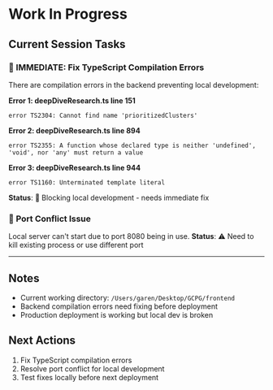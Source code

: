 # Work In Progress

## Current Session Tasks

### 🔧 IMMEDIATE: Fix TypeScript Compilation Errors
There are compilation errors in the backend preventing local development:

**Error 1: deepDiveResearch.ts line 151**
```
error TS2304: Cannot find name 'prioritizedClusters'
```
**Error 2: deepDiveResearch.ts line 894** 
```
error TS2355: A function whose declared type is neither 'undefined', 'void', nor 'any' must return a value
```
**Error 3: deepDiveResearch.ts line 944**
```
error TS1160: Unterminated template literal
```

**Status**: 🚨 Blocking local development - needs immediate fix

### 🔄 Port Conflict Issue
Local server can't start due to port 8080 being in use.
**Status**: ⚠️ Need to kill existing process or use different port

---

## Notes
- Current working directory: `/Users/garen/Desktop/GCPG/frontend` 
- Backend compilation errors need fixing before deployment
- Production deployment is working but local dev is broken

## Next Actions
1. Fix TypeScript compilation errors
2. Resolve port conflict for local development  
3. Test fixes locally before next deployment